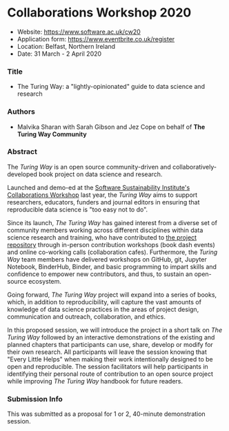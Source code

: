 # Collaborations Workshop 2020

* Website: https://www.software.ac.uk/cw20
* Application form: https://www.eventbrite.co.uk/register
* Location: Belfast, Northern Ireland
* Date: 31 March - 2 April 2020

### Title

* The Turing Way: a "lightly-opinionated" guide to data science and research

### Authors

* Malvika Sharan with Sarah Gibson and Jez Cope on behalf of **The Turing Way Community**

### Abstract

The *Turing Way* is an open source community-driven and collaboratively-developed book project on data science and research.

Launched and demo-ed at the [Software Sustainability Institute's Collaborations Workshop](https://www.software.ac.uk/cw19) last year, the *Turing Way* aims to support researchers, educators, funders and journal editors in ensuring that reproducible data science is "too easy not to do".

Since its launch, *The Turing Way* has gained interest from a diverse set of community members working across different disciplines within data science research and training, who have contributed to [the project repository](https://github.com/alan-turing-institute/the-turing-way) through in-person contribution workshops (book dash events) and online co-working calls (collaboration cafes).
Furthermore, the *Turing Way* team members have delivered workshops on GitHub, git, Jupyter Notebook, BinderHub, Binder, and basic programming to impart skills and confidence to empower new contributors, and thus, to sustain an open-source ecosystem.

Going forward, *The Turing Way* project will expand into a series of books, which, in addition to reproducibility, will capture the vast amounts of knowledge of data science practices in the areas of project design, communication and outreach, collaboration, and ethics.

In this proposed session, we will introduce the project in a short talk on *The Turing Way* followed by an interactive demonstrations of the existing and planned chapters that participants can use, share, develop or modify for their own research.
All participants will leave the session knowing that "Every Little Helps" when making their work intentionally designed to be open and reproducible.
The session facilitators will help participants in identifying their personal route of contribution to an open source project while improving *The Turing Way* handbook for future readers.

### Submission Info

This was submitted as a proposal for 1 or 2, 40-minute demonstration session.
